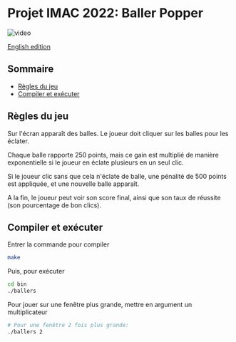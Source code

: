 # Projet IMAC 2022: Baller Popper

![video](./footage/video.gif)

[English edition](./README.EN.MD)

## Sommaire

- [Règles du jeu](#règles-du-jeu)
- [Compiler et exécuter](#compiler-et-exécuter)

## Règles du jeu

Sur l'écran apparaît des balles. Le joueur doit cliquer sur les balles pour les éclater.

Chaque balle rapporte 250 points, mais ce gain est multiplié de manière exponentielle si le joueur en éclate plusieurs en un seul clic.

Si le joueur clic sans que cela n'éclate de balle, une pénalité de 500 points est appliquée, et une nouvelle balle apparaît.

A la fin, le joueur peut voir son score final, ainsi que son taux de réussite (son pourcentage de bon clics).

## Compiler et exécuter

Entrer la commande pour compiler

```bash
make
```

Puis, pour exécuter

```bash
cd bin
./ballers
```

Pour jouer sur une fenêtre plus grande, mettre en argument un multiplicateur

```bash
# Pour une fenêtre 2 fois plus grande:
./ballers 2
```
